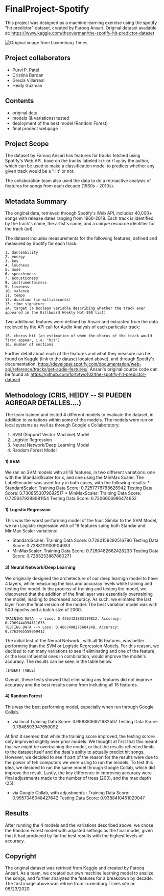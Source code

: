 # FinalProject-Spotify
This project was designed as a machine learning exercise using the spotify "hit predictor" dataset, created by Farooq Ansari.
Original dataset available at: https://www.kaggle.com/theoverman/the-spotify-hit-predictor-dataset

![Original image from Luxemburg Times](https://luwo-ldocs-prod.imgix.net/2017/12/11/2e0270cd-2d6b-4ca7-bbc4-b1b8e0f998a0.jpeg)


## Project collaborators
* Purvi P. Patel
* Cristina Bardan
* Grecia Villarreal
* Heidy Guzman


## Contents
* original data
* models (& variations) tested
* deployment of the best model (Random Forest)
* final prodect webpage


## Project Scope
The dataset by Farooq Ansari has features for tracks fetched using Spotify's Web API, base on the tracks labeled `hit` or `flop` by the author, which can be used to make a classification model to predicts whether any given track would be a 'Hit' or not. 

The collaboration team also used the data to do a retroactive analysis of features for songs from each decade (1960s - 2010s).


## Metadata Summary
The original data, retrieved through Spotify's Web API, includes 40,000+ songs with release dates ranging from 1960-2019. Each track is identified by the track's name, the artist's name, and a unique resource identifier for the track (uri).

The dataset includes measurements for the following features, defined and measured by Spotify for each track:
```
1. danceability
2. energy
3. key
4. loudness
5. mode
6. speechiness
7. acousticness
8. instrumentalness
9. liveness
10. valence
11. tempo
12. duration (in milliseconds)
13. time signature
14. target (a boolean variable describing whether the track ever appeared in the Billboard Weekly Hot-100 list)
```

Two additional features were defined by Ansari and extracted from the data recieved by the API call for Audio Analysis of each particular track:
```
15. chorus hit (an estimation of when the chorus of the track would first appear, i.e. "hit")
16. number of sections
```

Further detail about each of the features and what they measure can be found on Kaggle (link to the dataset located above), and through Spotify's documentation: https://developer.spotify.com/documentation/web-api/reference/tracks/get-audio-features/.  Ansari's original cource code can be found at: https://github.com/fortytwo102/the-spotify-hit-predictor-dataset


## Methodology (CRIS, HEIDY -- SI PUEDEN AGREGAR DETALLES....)
The team trained and tested 4 different models to evaluate the dataset, in addition to variations within some of the models.  The models were run on local systems as well as through Google's Collaboratory:
1. SVM (Support Vector Machine) Model
2. Logistic Regression
3. Neural Network/Deep Learning Model
4. Random Forest Model

#### 1) SVM
We ran an SVM models with all 16 features, in two different variations: one with the StandardScaler for x, and one using the MinMax Scaler.  The LabelEncoder was used for y in both cases, with the following results:
    * StandardScaler: 
        Training Data Score: 0.7257776768626942
        Testing Data Score: 0.7308553079692517
    * MinMaxScaler:
        Training Data Score: 0.7256479288981154
        Testing Data Score: 0.7306606986474652


#### 1) Logistic Regression
This was the worst performing model of the four. Similar to the SVM Model, we ran Logistic regression with all 16 features suing both Standar and MinMax Scaler variations:

*  StandardScaler:
    Training Data Score: 0.7280158292516786
    Testing Data Score: 0.7288119100904933
* MinMaxScaler:
    Training Data Score: 0.7280482662428233
    Testing Data Score: 0.7283253867860271


#### 3) Neural Network/Deep Learning
We originally designed the archetecture of our deep learnign model to have 4 layers, while measuring the loss and accuracy levels while training and testing the model.  In the process of training and testing the model, we discovered that the addition of the final layer was essentially overtraining the model, leading to decreased accuracy.  As such, we elimated the last layer from the final version of the model. The best variation model was with 500 epochs and a batch size of 2000.

    TRAINING DATA --> Loss: 0.4263421893119812, Accuracy: 0.7969444394111633
    TESTING DATA --> Loss: 0.4867408275604248, Accuracy: 0.7762965559959412


The initial test of the Neural Network , with all 16 features, was better performing than the SVM or Logistic Regression Models.  For this reason, we decided to run many variations to see if eliminating and one of the feature, or the less influential ones in combination, would improve the model's accuracy.  The results can be seen in the table below.

    [INSERT TABLE]

Overall, these tests showed that eliminating any features did not improve accuracy and the best results came from including all 16 features. 


#### 4) Random Forest
This was the best performing model, especially when run through Google Collab. 

* via local 
    Training Data Score: 0.9993836971682507
    Testing Data Score: 0.7848593947650092

At first it seemed that while the training score improved, the testing scrore only improved slightly over prior models.  We thought at first that this meant that we might be overtraining the model, or that the results reflected limits to the dataset itself and the data's abilty to actually predict hit songs. However, we decided to see if part of the reason for the results were due to the power of teh computers we were using to run the models.  To test this idea, we decided to run the same model through Google Collab, which did improve the result.  Lastly, the key difference in improving accuracy were final adjustments made to the number of trees (200), and the max depth (25).

* via Google Collab, with adjustments :
    Training Data Score: 0.9957346048427642
    Testing Data Score: 0.9388410451029047


## Results
After running the 4 models and the variations described above, we chose the Random Forest model with adjusted settings as the final model, given that it had produced by far the best results with the highest levels of accuracy.


## Copyright
The original dataset was retrived from Kaggle and created by Farooq Ansari. As a team, we created our own machine learning model to analize the songs, and further analyzed the features for a breakdown by decade. The first image above was retrive from Luxemburg Times site on 06/23/2020.
